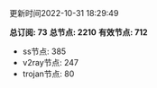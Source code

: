 更新时间2022-10-31 18:29:49

**总订阅: 73**
**总节点: 2210**
**有效节点: 712**
- ss节点: 385
- v2ray节点: 247
- trojan节点: 80
